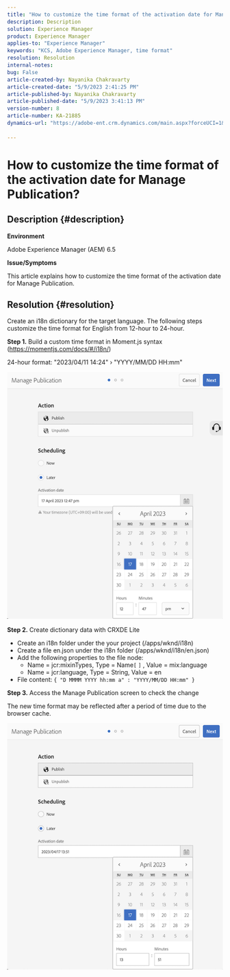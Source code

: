 ```yaml
---
title: "How to customize the time format of the activation date for Manage Publication?"
description: Description
solution: Experience Manager
product: Experience Manager
applies-to: "Experience Manager"
keywords: "KCS, Adobe Experience Manager, time format"
resolution: Resolution
internal-notes: 
bug: False
article-created-by: Nayanika Chakravarty
article-created-date: "5/9/2023 2:41:25 PM"
article-published-by: Nayanika Chakravarty
article-published-date: "5/9/2023 3:41:13 PM"
version-number: 8
article-number: KA-21885
dynamics-url: "https://adobe-ent.crm.dynamics.com/main.aspx?forceUCI=1&pagetype=entityrecord&etn=knowledgearticle&id=ceaf3091-77ee-ed11-8849-6045bd006079"

---
```

# How to customize the time format of the activation date for Manage Publication?

## Description {#description}


<b>Environment</b>

Adobe Experience Manager (AEM) 6.5

<b>Issue/Symptoms</b>

This article explains how to customize the time format of the activation date for Manage Publication.


## Resolution {#resolution}


Create an i18n dictionary for the target language. The following steps customize the time format for English from 12-hour to 24-hour.

<b>Step 1.</b> Build a custom time format in Moment.js syntax (https://momentjs.com/docs/#/i18n/)

24-hour format: "2023/04/11 14:24" › "YYYY/MM/DD HH:mm"

![](assets/d14c64e9-53de-ed11-a7c7-6045bd006268.png)

<b>Step 2.</b> Create dictionary data with CRXDE Lite

- Create an i18n folder under the your project (/apps/wknd/i18n)
- Create a file en.json under the i18n folder (/apps/wknd/i18n/en.json)
- Add the following properties to the file node:
    - Name = jcr:mixinTypes, Type = Name`[` `]` , Value = mix:language
    - Name = jcr:language, Type = String, Value = en
- File content: `{ "D MMMM YYYY hh:mm a" : "YYYY/MM/DD HH:mm" }`


<b>Step 3.</b> Access the Manage Publication screen to check the change

The new time format may be reflected after a period of time due to the browser cache.

![](assets/25f363ef-53de-ed11-a7c7-6045bd006268.png)
